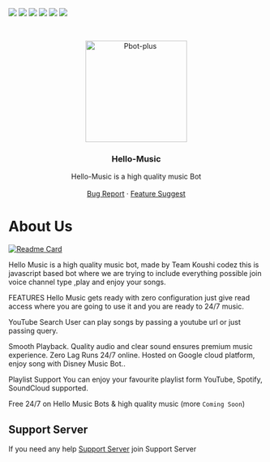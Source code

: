 [![](https://img.shields.io/discord/913651224367230986
)](https://github.com/discordjs) 
[![](https://img.shields.io/youtube/channel/views/UCTCirs25fjP4y-NoYmYr1cw)](https://www.youtube.com/c/KoushikCodez) ![](https://img.shields.io/github/license/koushikop5/Hello-Music
) ![](https://img.shields.io/github/stars/koushikop5/Hello-Music
) ![](https://img.shields.io/github/forks/koushikop5/Hello-Music
) ![](https://img.shields.io/npm/v/npm
)

<br />
<p align="center">
  <a href="https://github.com/koushikop5/">
    <img src="https://media.discordapp.net/attachments/944261784150343700/1147991872493596752/goop.png?width=480&height=480" alt="Pbot-plus" width="200" height="200">
  </a>

  <h3 align="center">Hello-Music</h3>

  <p align="center">
    Hello-Music is  a high quality music Bot
    <br />
    <br />
    <a href="https://github.com/koushikop5/Hello-Music.git/issues">Bug Report</a>
    ·
    <a href="https://github.com/koushikop5/Hello-Music/issues">Feature Suggest</a>

# About Us
<!--
<a href="https://github.com/koushikop5/Hello-Music">
  <img align="center" src="https://github-readme-stats.vercel.app/api/pin/?username=koushikop5&repo=Hello-Music" />
</a> -->

[![Readme Card](https://github-readme-stats.vercel.app/api/pin/?username=koushikop5&repo=Hello-Music&theme=aura)](https://github.com/koushikop5/Hello-Music)
<!-- cop -->

 Hello Music is a  high quality music bot, made by Team Koushi codez this is javascript based bot where we are trying to include everything possible join voice channel type  ,play and enjoy your songs.

 FEATURES
Hello Music gets ready with zero configuration just give read access where you are going to use it and you are ready to 24/7 music.

 YouTube Search
User can play songs by passing a youtube url or just passing query.

 Smooth Playback.
Quality audio and clear sound ensures premium music experience.
 Zero Lag
Runs 24/7 online. Hosted on Google cloud platform, enjoy song with Disney Music Bot..

 Playlist Support
You can enjoy your favourite playlist form YouTube, Spotify, SoundCloud supported.

Free 24/7 on Hello Music Bots & high quality music (more `Coming Soon`)

 
##  Support Server
If you need any help
[Support Server](https://discord.gg/gdsdWZZZpy) join Support Server
